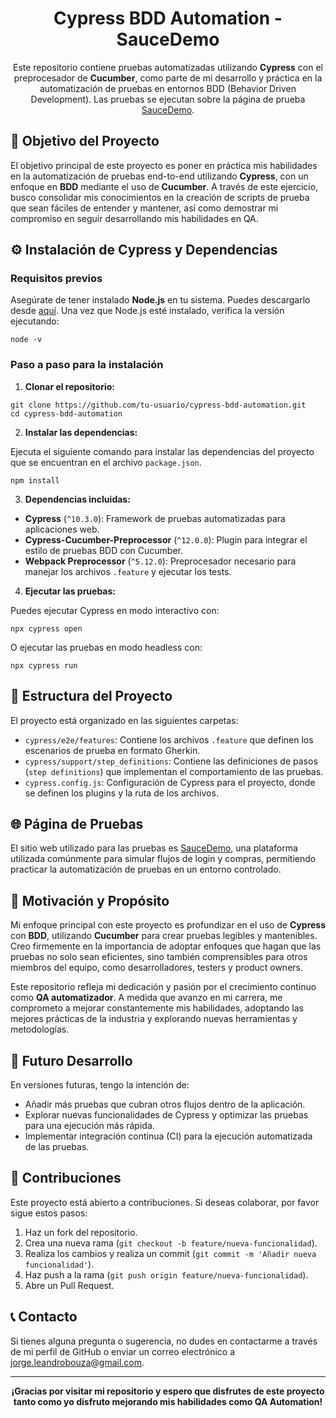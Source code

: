 <h1 align="center">Cypress BDD Automation - SauceDemo</h1>

<p align="center">
  Este repositorio contiene pruebas automatizadas utilizando <strong>Cypress</strong> con el preprocesador de <strong>Cucumber</strong>, como parte de mi desarrollo y práctica en la automatización de pruebas en entornos BDD (Behavior Driven Development). Las pruebas se ejecutan sobre la página de prueba <a href="https://www.saucedemo.com/">SauceDemo</a>.
</p>

<h2>🚀 Objetivo del Proyecto</h2>

<p>
El objetivo principal de este proyecto es poner en práctica mis habilidades en la automatización de pruebas end-to-end utilizando <strong>Cypress</strong>, con un enfoque en <strong>BDD</strong> mediante el uso de <strong>Cucumber</strong>. A través de este ejercicio, busco consolidar mis conocimientos en la creación de scripts de prueba que sean fáciles de entender y mantener, así como demostrar mi compromiso en seguir desarrollando mis habilidades en QA.
</p>

<h2>⚙️ Instalación de Cypress y Dependencias</h2>

<h3>Requisitos previos</h3>

<p>
Asegúrate de tener instalado <strong>Node.js</strong> en tu sistema. Puedes descargarlo desde <a href="https://nodejs.org/">aquí</a>. Una vez que Node.js esté instalado, verifica la versión ejecutando:
</p>

<pre><code>node -v</code></pre>

<h3>Paso a paso para la instalación</h3>

<ol>
  <li><strong>Clonar el repositorio:</strong></li>
</ol>

<pre><code>git clone https://github.com/tu-usuario/cypress-bdd-automation.git
cd cypress-bdd-automation</code></pre>

<ol start="2">
  <li><strong>Instalar las dependencias:</strong></li>
</ol>

<p>Ejecuta el siguiente comando para instalar las dependencias del proyecto que se encuentran en el archivo <code>package.json</code>.</p>

<pre><code>npm install</code></pre>

<ol start="3">
  <li><strong>Dependencias incluidas:</strong></li>
</ol>

<ul>
  <li><strong>Cypress</strong> (<code>^10.3.0</code>): Framework de pruebas automatizadas para aplicaciones web.</li>
  <li><strong>Cypress-Cucumber-Preprocessor</strong> (<code>^12.0.0</code>): Plugin para integrar el estilo de pruebas BDD con Cucumber.</li>
  <li><strong>Webpack Preprocessor</strong> (<code>^5.12.0</code>): Preprocesador necesario para manejar los archivos <code>.feature</code> y ejecutar los tests.</li>
</ul>

<ol start="4">
  <li><strong>Ejecutar las pruebas:</strong></li>
</ol>

<p>Puedes ejecutar Cypress en modo interactivo con:</p>

<pre><code>npx cypress open</code></pre>

<p>O ejecutar las pruebas en modo headless con:</p>

<pre><code>npx cypress run</code></pre>

<h2>📁 Estructura del Proyecto</h2>

<p>El proyecto está organizado en las siguientes carpetas:</p>

<ul>
  <li><code>cypress/e2e/features</code>: Contiene los archivos <code>.feature</code> que definen los escenarios de prueba en formato Gherkin.</li>
  <li><code>cypress/support/step_definitions</code>: Contiene las definiciones de pasos (<code>step definitions</code>) que implementan el comportamiento de las pruebas.</li>
  <li><code>cypress.config.js</code>: Configuración de Cypress para el proyecto, donde se definen los plugins y la ruta de los archivos.</li>
</ul>

<h2>🌐 Página de Pruebas</h2>

<p>
El sitio web utilizado para las pruebas es <a href="https://www.saucedemo.com/">SauceDemo</a>, una plataforma utilizada comúnmente para simular flujos de login y compras, permitiendo practicar la automatización de pruebas en un entorno controlado.
</p>

<h2>🎯 Motivación y Propósito</h2>

<p>
Mi enfoque principal con este proyecto es profundizar en el uso de <strong>Cypress</strong> con <strong>BDD</strong>, utilizando <strong>Cucumber</strong> para crear pruebas legibles y mantenibles. Creo firmemente en la importancia de adoptar enfoques que hagan que las pruebas no solo sean eficientes, sino también comprensibles para otros miembros del equipo, como desarrolladores, testers y product owners.
</p>

<p>
Este repositorio refleja mi dedicación y pasión por el crecimiento continuo como <strong>QA automatizador</strong>. A medida que avanzo en mi carrera, me comprometo a mejorar constantemente mis habilidades, adoptando las mejores prácticas de la industria y explorando nuevas herramientas y metodologías.
</p>

<h2>🔧 Futuro Desarrollo</h2>

<p>
En versiones futuras, tengo la intención de:
</p>

<ul>
  <li>Añadir más pruebas que cubran otros flujos dentro de la aplicación.</li>
  <li>Explorar nuevas funcionalidades de Cypress y optimizar las pruebas para una ejecución más rápida.</li>
  <li>Implementar integración continua (CI) para la ejecución automatizada de las pruebas.</li>
</ul>

<h2>🤝 Contribuciones</h2>

<p>Este proyecto está abierto a contribuciones. Si deseas colaborar, por favor sigue estos pasos:</p>

<ol>
  <li>Haz un fork del repositorio.</li>
  <li>Crea una nueva rama (<code>git checkout -b feature/nueva-funcionalidad</code>).</li>
  <li>Realiza los cambios y realiza un commit (<code>git commit -m 'Añadir nueva funcionalidad'</code>).</li>
  <li>Haz push a la rama (<code>git push origin feature/nueva-funcionalidad</code>).</li>
  <li>Abre un Pull Request.</li>
</ol>

<h2>📞 Contacto</h2>

<p>
Si tienes alguna pregunta o sugerencia, no dudes en contactarme a través de mi perfil de GitHub o enviar un correo electrónico a <a href="mailto:jorge.leandrobouza@gmail.com">jorge.leandrobouza@gmail.com</a>.
</p>

<hr>

<p align="center"><strong>¡Gracias por visitar mi repositorio y espero que disfrutes de este proyecto tanto como yo disfruto mejorando mis habilidades como QA Automation!</strong></p>
